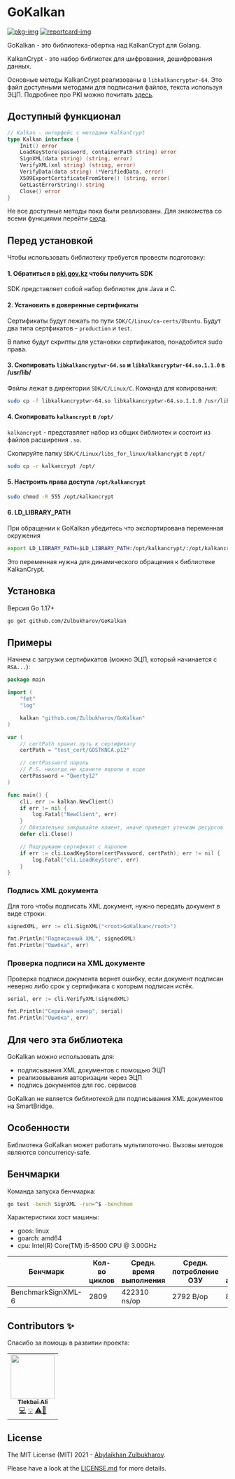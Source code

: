 # GoKalkan

[![pkg-img]][pkg-url]
[![reportcard-img]][reportcard-url]

GoKalkan - это библиотека-обертка над KalkanCrypt для Golang.

KalkanCrypt - это набор библиотек для шифрования, дешифрования данных.

Основные методы KalkanCrypt реализованы в `libkalkancryptwr-64`. Это файл доступными методами 
для подписания файлов, текста используя ЭЦП. Подробнее про PKI можно почитать [здесь](wiki/README.md).

## Доступный функционал

```go
// Kalkan - интерфейс с методами KalkanCrypt
type Kalkan interface {
	Init() error
	LoadKeyStore(password, containerPath string) error
	SignXML(data string) (string, error)
	VerifyXML(xml string) (string, error)
	VerifyData(data string) (*VerifiedData, error)
	X509ExportCertificateFromStore() (string, error)
	GetLastErrorString() string
	Close() error
}
```

Не все доступные методы пока были реализованы. Для знакомства со всеми функциями перейти [сюда](cpp/KalkanCrypt.h).

## Перед установкой

Чтобы использовать библиотеку требуется провести подготовку:

#### 1. Обратиться в [pki.gov.kz](https://pki.gov.kz/developers/) чтобы получить SDK

SDK представляет собой набор библиотек для Java и C.

#### 2. Установить в доверенные сертификаты

Сертификаты будут лежать по пути `SDK/C/Linux/ca-certs/Ubuntu`. Будут два типа сертфикатов - `production` и `test`.

В папке будут скрипты для установки сертификатов, понадобится sudo права.

#### 3. Скопировать `libkalkancryptwr-64.so` и `libkalkancryptwr-64.so.1.1.0` в /usr/lib/

Файлы лежат в директории `SDK/C/Linux/C`. Команда для копирования:

```sh
sudo cp -f libkalkancryptwr-64.so libkalkancryptwr-64.so.1.1.0 /usr/lib/
```

#### 4. Скопировать `kalkancrypt`  в `/opt/`

`kalkancrypt` - представляет набор из общих библиотек и состоит из файлов расширения `.so`.

Скопируйте папку `SDK/C/Linux/libs_for_linux/kalkancrypt` в `/opt/`

```sh
sudo cp -r kalkancrypt /opt/
```

#### 5. Настроить права доступа `/opt/kalkancrypt`

```sh
sudo chmod -R 555 /opt/kalkancrypt
```

#### 6. LD_LIBRARY_PATH

При обращении к GoKalkan убедитесь что экспортирована переменная окружения

```sh
export LD_LIBRARY_PATH=$LD_LIBRARY_PATH:/opt/kalkancrypt/:/opt/kalkancrypt/lib/engines
```

Это переменная нужна для динамического обращения к библиотеке KalkanCrypt.


## Установка

Версия Go 1.17+

```sh
go get github.com/Zulbukharov/GoKalkan
```


## Примеры

Начнем с загрузки сертификатов (можно ЭЦП, который начинается с `RSA...`):

```go
package main

import (
	"fmt"
	"log"

	kalkan "github.com/Zulbukharov/GoKalkan"
)

var (
	// certPath хранит путь к сертификату 
	certPath = "test_cert/GOSTKNCA.p12"

	// certPassword пароль
	// P.S. никогда не храните пароли в коде
	certPassword = "Qwerty12"
)

func main() {
	cli, err := kalkan.NewClient()
	if err != nil {
		log.Fatal("NewClient", err)
	}
	// Обязательно закрывайте клиент, иначе приведет утечкам ресурсов
	defer cli.Close()

	// Подгружаем сертификат с паролем
	if err := cli.LoadKeyStore(certPassword, certPath); err != nil {
		log.Fatal("cli.LoadKeyStore", err)
	}
}
```

### Подпись XML документа

Для того чтобы подписать XML документ, нужно передать документ в виде строки:

```go
signedXML, err := cli.SignXML("<root>GoKalkan</root>")

fmt.Println("Подписанный XML", signedXML)
fmt.Println("Ошибка", err)
```

### Проверка подписи на XML документе

Проверка подписи документа вернет ошибку, если документ подписан неверно либо срок
у сертификата с которым подписан истёк.

```go
serial, err := cli.VerifyXML(signedXML)

fmt.Println("Серийный номер", serial)
fmt.Println("Ошибка", err)
```

## Для чего эта библиотека

GoKalkan можно использовать для:
- подписывания XML документов c помощью ЭЦП
- реализовывания авторизации через ЭЦП
- подпись документов для гос. сервисов

GoKalkan не является библиотекой для подписывания XML документов на SmartBridge.

## Особенности

Библиотека GoKalkan может работать мультипоточно. Вызовы методов являются concurrency-safe.

## Бенчмарки

Команда запуска бенчмарка:

```sh
go test -bench SignXML -run=^$ -benchmem
```

Характеристики хост машины:

- goos: linux
- goarch: amd64
- cpu: Intel(R) Core(TM) i5-8500 CPU @ 3.00GHz


| Бенчмарк           | Кол-во циклов | Средн. время выполнения | Средн. потребление ОЗУ | Средн. кол-во аллокаций |
| ------------------ | ------------- | ----------------------- | ---------------------- | ----------------------- |
| BenchmarkSignXML-6 | 2809          | 422310 ns/op            | 2792 B/op              | 8 allocs/op             |


## Contributors ✨

Cпасибо за помощь в развитии проекта:
<!-- ALL-CONTRIBUTORS-LIST:START - Do not remove or modify this section -->
<!-- prettier-ignore-start -->
<!-- markdownlint-disable -->

<table>
	<tr>
		<td align="center">
			<a href="https://github.com/atlekbai">
				<img src="https://avatars.githubusercontent.com/u/29381624?v=4&s=100" width="100px;" alt=""/><br />
				<sub><b>Tlekbai Ali</b></sub>
			</a><br />
			<a href="https://github.com/Zulbukharov/GoKalkan/commits?author=atlekbai" title="Code">💻</a>
			<a href="https://github.com/Zulbukharov/GoKalkan/tree/master/examples/sign_and_verify" title="Examples">💡</a>
			<a href="https://github.com/Zulbukharov/GoKalkan/search?q=test&type=commits&author=atlekbai" title="Tests">⚠️</a><a href="#" title="Documentation">📖</a>
		</td>
	</tr>
</table>

<!-- markdownlint-restore -->
<!-- prettier-ignore-end -->

<!-- ALL-CONTRIBUTORS-LIST:END -->

## License

The MIT License (MIT) 2021 - [Abylaikhan Zulbukharov](https://github.com/Zulbukharov).

Please have a look at the [LICENSE.md](https://github.com/Zulbukharov/kalkancrypt-wrapper/blob/master/LICENSE.md) for more details.


[pkg-img]: https://pkg.go.dev/badge/Zulbukharov/GoKalkan
[pkg-url]: https://pkg.go.dev/github.com/Zulbukharov/GoKalkan
[reportcard-img]: https://goreportcard.com/badge/Zulbukharov/GoKalkan
[reportcard-url]: https://goreportcard.com/report/Zulbukharov/GoKalkan

